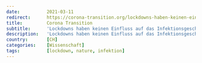 ```yaml
---
date:          2021-03-11
redirect:      https://corona-transition.org/lockdowns-haben-keinen-einfluss-auf-das-infektionsgeschehen
title:         Corona Transition
subtitle:      'Lockdowns haben keinen Einfluss auf das Infektionsgeschehen'
description:   'Lockdowns haben keinen Einfluss auf das Infektionsgeschehen: Zu diesem Fazit gelangten Ricardo Savaris, Guilherme Pumi, Rafael Kunst und Jovani (...)'
country:       [CH]
categories:    [Wissenschaft]
tags:          [lockdown, nature, infektion]
---
```

